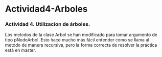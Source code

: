 # Actividad4-Arboles
### Actividad 4. Utilizacion de árboles.

Los metodos de la clase Arbol se han modificado para tomar argumento de tipo pNodoArbol. Esto hace mucho más fácil entender como se llama al metodo de manera recursiva, pero la forma correcta de resolver la práctica está en master.
